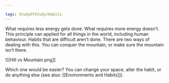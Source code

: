 ```yaml
---

tags: StudyOfStudy/Habits
---
```


What requires less energy gets done. What requires more energy doesn’t. This principle can applied for all things in the world, including human behaviour. Habits that are difficult aren’t done. There are two ways of dealing with this. You can conquer the mountain, or make sure the mountain isn’t there.

![[Hill vs Mountain.png]]

Which one would be easier? You can change your space, alter the habit, or do anything else (see also: [[Environments and Habits]]).
